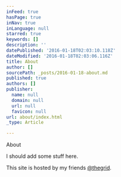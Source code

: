 ```yaml
---
inFeed: true
hasPage: true
inNav: true
inLanguage: null
starred: true
keywords: []
description: ''
datePublished: '2016-01-18T02:03:10.118Z'
dateModified: '2016-01-18T02:03:06.116Z'
title: About
author: []
sourcePath: _posts/2016-01-18-about.md
published: true
authors: []
publisher:
  name: null
  domain: null
  url: null
  favicon: null
url: about/index.html
_type: Article

---
```

About

I should add some stuff here.

This site is hosted by my friends [@thegrid][0].

[0]: https://twitter.com/thegrid